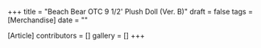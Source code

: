 +++
title = "Beach Bear OTC 9 1/2' Plush Doll (Ver. B)"
draft = false
tags = [Merchandise]
date = ""

[Article]
contributors = []
gallery = []
+++